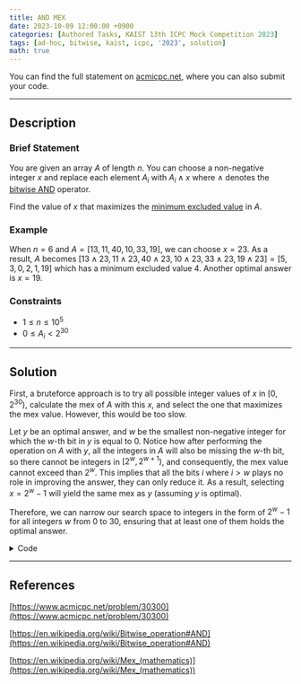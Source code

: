 ```yaml
---
title: AND MEX
date: 2023-10-09 12:00:00 +0900
categories: [Authored Tasks, KAIST 13th ICPC Mock Competition 2023]
tags: [ad-hoc, bitwise, kaist, icpc, '2023', solution]
math: true
---
```


You can find the full statement on [acmicpc.net](https://www.acmicpc.net/problem/30300), where you can also submit your code.

---

## Description

### Brief Statement

You are given an array $A$ of length $n$. You can choose a non-negative integer $x$ and replace each element $A_i$ with $A_i\wedge x$ where $\wedge$ denotes the [bitwise AND](https://en.wikipedia.org/wiki/Bitwise_operation#AND) operator. 

Find the value of $x$ that maximizes the [minimum excluded value](https://en.wikipedia.org/wiki/Mex_(mathematics)) in $A$.

### Example

When $n = 6$ and $A = [13, 11, 40, 10, 33, 19]$, we can choose $x = 23$. As a result, $A$ becomes $[13\wedge 23,\, 11\wedge 23,\, 40\wedge 23,10\wedge 23,\, 33\wedge 23,\, 19\wedge 23] = [5,3,0,2,1,19]$ 
which has a minimum excluded value $4$. Another optimal answer is $x = 19$.

### Constraints

* $1 \le n \le 10^5$
* $0 \le A_i \lt 2^{30}$

---

## Solution

First, a bruteforce approach is to try all possible integer values of $x$ in $[0, 2^{30})$, calculate the $\text{mex}$ of $A$ with this $x$, and select the one that maximizes the $\text{mex}$ value. However, this would be too slow.

Let $y$ be an optimal answer, and $w$ be the smallest non-negative integer for which the $w$-th bit in $y$ is equal to $0$. Notice how after performing the operation on $A$ with $y$, all the integers in $A$ will also be missing the $w$-th bit, so there cannot be integers in $[2^w, 2^{w+1})$, and consequently, the $\text{mex}$ value cannot exceed than $2^w$. This implies that all the bits $i$ where $i \gt w$ plays no role in improving the answer, they can only reduce it. As a result, selecting $x = 2^w-1$ will yield the same $\text{mex}$ as $y$ (assuming $y$ is optimal). 

Therefore, we can narrow our search space to integers in the form of $2^w-1$ for all integers $w$ from $0$ to $30$, ensuring that at least one of them holds the optimal answer.

<details markdown="1"><summary>Code</summary>

```cpp
void solve()
{
    int n;
    scanf("%d",&n);
    vector <int> a(n);
    for(int&i : a)
        scanf("%d",&i);

    array <int ,2> mexx = {0 ,0};
    for(int w = 0; (1<<w-1) <= n; w++){
        int x = (1<<w) - 1;
        
        vector <bool> o(1<<w);
        for(int&i : a)
            o[i & x] = 1;
        
        int mex = find(o.begin() ,o.end() ,0) - o.begin();
        mexx = max(mexx ,{mex, x});
    }
    printf("%d\n",mexx[1]);
}
```
</details>

---

## References

[https://www.acmicpc.net/problem/30300](https://www.acmicpc.net/problem/30300)

[https://en.wikipedia.org/wiki/Bitwise_operation#AND](https://en.wikipedia.org/wiki/Bitwise_operation#AND)

[https://en.wikipedia.org/wiki/Mex_(mathematics)](https://en.wikipedia.org/wiki/Mex_(mathematics))